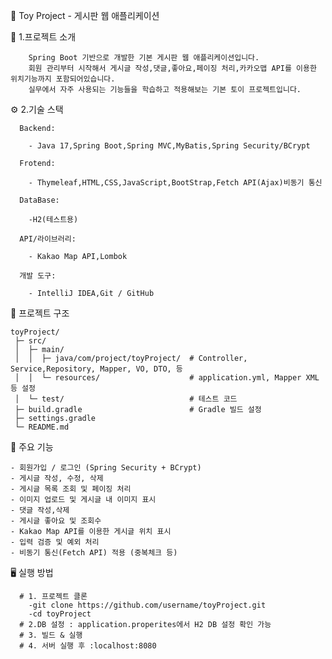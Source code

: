 📝 Toy Project - 게시판 웹 애플리케이션

  📌 1.프로젝트 소개
  
        Spring Boot 기반으로 개발한 기본 게시판 웹 애플리케이션입니다.
        회원 관리부터 시작해서 게시글 작성,댓글,좋아요,페이징 처리,카카오맵 API를 이용한 위치기능까지 포함되어있습니다.
        실무에서 자주 사용되는 기능들을 학습하고 적용해보는 기본 토이 프로젝트입니다.
  
  ⚙️ 2.기술 스택
  
      Backend: 
      
        - Java 17,Spring Boot,Spring MVC,MyBatis,Spring Security/BCrypt
        
      Frotend: 
      
        - Thymeleaf,HTML,CSS,JavaScript,BootStrap,Fetch API(Ajax)비동기 통신
        
      DataBase: 
      
        -H2(테스트용)
        
      API/라이브러리: 
      
        - Kakao Map API,Lombok
        
      개발 도구:
      
        - IntelliJ IDEA,Git / GitHub
        
  
  📂 프로젝트 구조
  
    toyProject/
     ├─ src/
     │  ├─ main/
     │  │  ├─ java/com/project/toyProject/  # Controller, Service,Repository, Mapper, VO, DTO, 등
     │  │  └─ resources/                    # application.yml, Mapper XML 등 설정
     │  └─ test/                            # 테스트 코드
     ├─ build.gradle                        # Gradle 빌드 설정
     ├─ settings.gradle
     └─ README.md
  
  🚀 주요 기능
  
    - 회원가입 / 로그인 (Spring Security + BCrypt)
    - 게시글 작성, 수정, 삭제
    - 게시글 목록 조회 및 페이징 처리
    - 이미지 업로드 및 게시글 내 이미지 표시
    - 댓글 작성,삭제
    - 게시글 좋아요 및 조회수
    - Kakao Map API를 이용한 게시글 위치 표시
    - 입력 검증 및 예외 처리
    - 비동기 통신(Fetch API) 적용 (중복체크 등)
      
  🖥 실행 방법
  
      # 1. 프로젝트 클론
        -git clone https://github.com/username/toyProject.git
        -cd toyProject
      # 2.DB 설정 : application.properites에서 H2 DB 설정 확인 가능
      # 3. 빌드 & 실행
      # 4. 서버 실행 후 :localhost:8080
      
